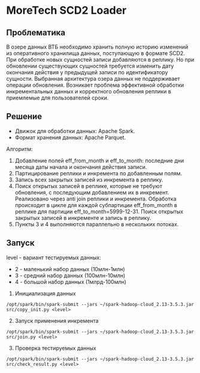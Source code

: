 # MoreTech SCD2 Loader

## Проблематика

В озере данных ВТБ необходимо хранить полную историю изменений из оперативного хранилища данных, поступающую в формате SCD2.
При обработке новых сущностей записи добавляются в реплику. Но при обновлении существующих сущностей требуется изменить дату окончания действия у предыдущей записи по идентификатору сущности.
Выбранная архитектура озера данных не поддерживает операции обновления. Возникает проблема эффективной обработки инкрементальных данных и корректного обновления реплики в приемлемые для пользователей сроки.

## Решение

- Движок для обработки данных: Apache Spark.
- Формат хранения данных: Apache Parquet.

Алгоритм:
1. Добавление полей eff_from_month и eff_to_month: последние дни месяца даты начала и окончания действия записи. 
2. Партицирование реплики и инкремента по добавленным полям.
3. Запись всех закрытых записей из инкремента в реплику.
4. Поиск открытых записей в реплике, которые не требуют обновления, с последующим добавлением их в инкремент. Реализовано через anti join реплики и инкремента. Обработка происходит в цикле для каждой субпартиции eff_from_month в реплике для партиции eff_to_month=5999-12-31.
Поиск открытых закрытых записей в инкременте и запись в реплику. 
5. Пункты 3 и 4 выполняются параллельно в нескольких потоках.


## Запуск

level - вариант тестируемых данных:
- 2 - маленький набор данных (10млн-1млн)
- 3 - средний набор данных (100млн-10млн)
- 4 - большой набор данных (1млрд-100млн)

1. Инициализация данных

```commandline
/opt/spark/bin/spark-submit --jars ~/spark-hadoop-cloud_2.13-3.5.3.jar src/copy_init.py <level>
```

2. Запуск применения инкремента

```commandline
/opt/spark/bin/spark-submit --jars ~/spark-hadoop-cloud_2.13-3.5.3.jar src/join.py <level>
```

3. Проверка тестируемых данных

```commandline
/opt/spark/bin/spark-submit --jars ~/spark-hadoop-cloud_2.13-3.5.3.jar src/check_result.py <level>
```